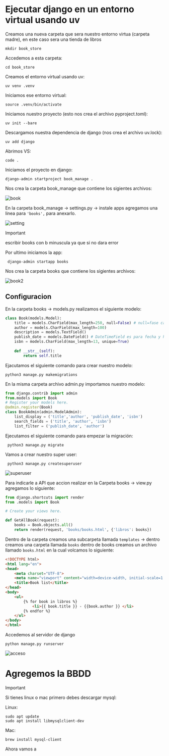 # Ejecutar django en un entorno virtual usando uv

Creamos una nueva carpeta que sera nuestro entorno virtua (carpeta madre), en este caso sera una tienda de libros

```plaintext
mkdir book_store
```
Accedemos a esta carpeta:

```plaintext
cd book_store
```
Creamos el entorno virtual usando uv:

```plaintext
uv venv .venv
```
Iniciamos ese entorno virtual:

```plaintext
source .venv/bin/activate
```
Iniciamos nuestro proyecto (esto nos crea el archivo pyproject.toml):

```plaintext
uv init --bare
```
Descargamos nuestra dependencia de django (nos crea el archivo uv.lock):

```plaintext
uv add django
```
Abrimos VS:

```plaintext
code .
```
Iniciamos el proyecto en django:

```plaintext 
django-admin startproject book_manage .
```
Nos crea la carpeta book_manage que contiene los sigientes archivos:

![book](https://github.com/abbyenredes/Bootcamp-IA-F5/blob/main/Taller_django/img/book.png)

En la carpeta book_manage -> settings.py -> instale apps agregamos una linea para `'books',` para anexarlo.

![setting](https://github.com/abbyenredes/Bootcamp-IA-F5/blob/main/Taller_django/img/setting.png)

> [!IMPORTANT]
> escribir books con b minuscula ya que si no dara error

Por ultimo iniciamos la app:

```plaintext
 django-admin startapp books
```
Nos crea la carpeta books que contiene los sigientes archivos:

![book2](https://github.com/abbyenredes/Bootcamp-IA-F5/blob/main/Taller_django/img/book2.png)

## Configuracion

En la carpeta books -> models.py realizamos el siguiente modelo:

```python
class Book(models.Model):
    title = models.CharField(max_length=250, null=False) # null=fase campo requerido
    author = models.CharField(max_length=100)
    description = models.TextField()
    publish_date = models.DateField() # DateTimeField es para fecha y hora
    isbn = models.CharField(max_length=13, unique=True)
    
    def __str__(self):
        return self.title
```
Ejacutamos el siguiente comando para crear nuestro modelo:

```plaintext
python3 manage.py makemigrations
```

En la misma carpeta archivo admin.py importamos nuestro modelo:

```python
from django.contrib import admin
from.models import Book
# Register your models here.
@admin.register(Book)
class BookAdmin(admin.ModelAdmin):
    list_display = ('title','author', 'publish_date', 'isbn')
    search_fields = ('title', 'author', 'isbn')
    list_filter = ('publish_date', 'author')
```

 Ejecutamos el siguiente comando para empezar la migración:

```plaintext
 python3 manage.py migrate
```

Vamos a crear nuestro super user:

```plaintext
 python3 manage.py createsuperuser
```

![superuser](https://github.com/abbyenredes/Bootcamp-IA-F5/blob/main/Taller_django/img/superusuario-_1_.gif)

Para indicarle a API que accion realizar en la Carpeta books -> view.py agregamos lo siguiente: 

```python
from django.shortcuts import render
from .models import Book

# Create your views here.

def GetAllBook(request):
    books = Book.objects.all()
    return render(request, 'books/books.html', {'libros': books})
```
Dentro de la carpeta creamos una subcarpeta llamada `templates` -> dentro creamos una carpeta llamada `books` dentro de books creamos un archivo llamado `books.html` en la cual volcamos lo siguiente:

```HTML
<!DOCTYPE html>
<html lang="en">
<head>
    <meta charset="UTF-8">
    <meta name="viewport" content="width=device-width, initial-scale=1.0">
    <title>Book list</title>
</head>
<body>
    <ul>
        {% for book in libros %}
            <li>{{ book.title }} - {{book.author }} </li>
        {% endfor %}
    </ul>
</body>
</html>
``` 
Accedemos al servidor de django

```plaintext
python manage.py runserver
```

![acceso](https://github.com/abbyenredes/Bootcamp-IA-F5/blob/main/Taller_django/img/acceso.gif)

# Agregemos la BBDD
> [!IMPORTANT]
> Si tienes linux o mac primero debes descargar mysql:

Linux: 

```plaintext
sudo apt update
sudo apt install libmysqlclient-dev
```

Mac: 

```plaintext
brew install mysql-client
```

Ahora vamos a 
